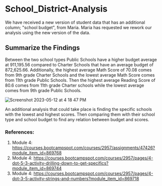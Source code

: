 # School_District-Analysis
We have received a new version of student data that has an additional column; "school budget", from Maria. Maria has requested we rework our analysis using the new version of the data. 

## Summarize the Findings

Between the two school types Public Schools have a higher budget average at 911,195.56 compared to Charter Schools that have an average budget of 872,625.66. Additionally, the highest average Math Score of 70.08 comes from 9th grade Charter Schools and the lowest average Math Score comes from 11th grade Public Schools. Then the highest average Reading Score of 80.6 comes from 11th grade Charter schools while the lowest average comes from 9th grade Public Schools. 

![Screenshot 2023-05-12 at 4 18 47 PM](https://github.com/Jall3n/School_District-Analysis/assets/119149740/6c678424-20e6-4b0c-9581-1249c38bd68e)

An additional analysis that could take place is finding the specific schools with the lowest and highest scores. Then comparing them with their school type and school budget to find any relation between budget and scores. 

### References:
1. Module 4: https://courses.bootcampspot.com/courses/2957/assignments/47426?module_item_id=869768
2. Module 4: https://courses.bootcampspot.com/courses/2957/pages/4-dot-5-3-activity-drilling-down-to-get-specifics?module_item_id=869744
3. Module 4: https://courses.bootcampspot.com/courses/2957/pages/4-dot-3-5-activity-strings-and-numbers?module_item_id=869718
